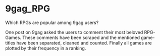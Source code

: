 # 9gag_RPG
Which RPGs are popular among 9gag users?

One post on 9gag asked the users to comment their most beloved RPG-Games.
These comments have been scraped and the mentioned game-titles have been separated, cleaned and counted.
Finally all games are plotted by their frequency in a ranking.